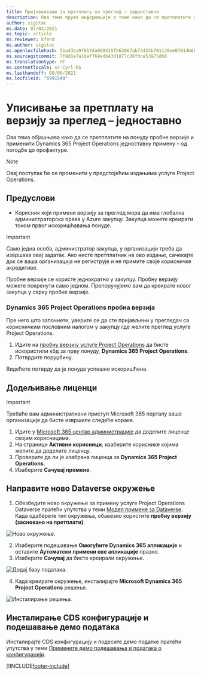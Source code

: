 ```yaml
---
title: Пријављивање за претплату на преглед – једноставно
description: Ова тема пружа информације о томе како да се претплатите и примените услугу Project Operations Lite – од погодбе до профактуре.
author: sigitac
ms.date: 07/02/2021
ms.topic: article
ms.reviewer: kfend
ms.author: sigitac
ms.openlocfilehash: 5ba43ba9f917da068415fb62067ab73433b701139ee07014b6bd8c02612008ce
ms.sourcegitcommit: 7f8d1e7a16af769adb43d1877c28fdce53975db8
ms.translationtype: HT
ms.contentlocale: sr-Cyrl-RS
ms.lasthandoff: 08/06/2021
ms.locfileid: "6991549"
---
```

# <a name="sign-up-for-a-preview-subscription---lite"></a>Уписивање за претплату на верзију за преглед – једноставно 

Ова тема објашњава како да се претплатите на понуду пробне верзије и применити Dynamics 365 Project Operations једноставну примену – од погодбе до профактуре.

> [!NOTE]
> Овај поступак ће се променити у предстојећим издањима услуге Project Operations.

## <a name="prerequisites"></a>Предуслови
- Корисник који примени верзију за преглед мора да има глобална администраторска права у Azure закупцу. Закупца можете креирати током првог искоришћавања понуде.

> [!IMPORTANT]
> Само једна особа, администратор закупца, у организацији треба да извршава овај задатак. Ако нисте претплатник на ово издање, сачекајте док се ваша организација не региструје и не примите своје корисничке акредитиве.
> 
> Пробне верзије се користе једнократно у закупцу. Пробну верзију можете покренути само једном. Препоручујемо вам да креирате новог закупца у сврху пробне верзије.

### <a name="dynamics-365-project-operations-trial"></a>Dynamics 365 Project Operations пробна верзија 

Пре него што започнете, уверите се да сте пријављени у прегледач са корисничким пословним налогом у закупцу где желите преглед услуге Project Operations.

1. Идите на [пробну верзију услуге Project Operations](https://aka.ms/try-po) да бисте искористили кôд за прву понуду, **Dynamics 365 Project Operations**.
2. Потврдите поруџбину.

  Видећете потврду да је понуда успешно искоришћена.

## <a name="assign-licenses"></a>Додељивање лиценци

> [!IMPORTANT]
> Требаће вам административни приступ Microsoft 365 порталу ваше организације да бисте извршили следеће кораке.


1. Идите у [Microsoft 365 центар администрације](https://portal.office.com/) да доделите лиценце својим корисницима.
2. На страници **Активни корисници**, изаберите кориснике којима желите да доделите лиценцу.
3. Проверите да ли је изабрана лиценца за **Dynamics 365 Project Operations**. 
4. Изаберите **Сачувај промене**.

## <a name="create-a-new-dataverse-environment"></a>Направите ново Dataverse окружење

1. Обезбедите ново окружење за примену услуге Project Operations Dataverse пратећи упутства у теми [Модел примене за Dataverse](lite-deployment.md). Када одаберете тип окружења, обавезно користите **пробну верзију (засновано на претплати)**.

  ![Ново окружење.](./media/19CreateEnvironment.png)

2. Изаберите подешавање **Омогућите Dynamics 365 апликације** и оставите **Аутоматски примени ове апликације** празно.  
3. Изаберите **Сачувај** да бисте креирали окружење.

  ![Додај базу података.](./media/20CreateEnvironment1.png)

4. Када креирате окружење, инсталирајте **Microsoft Dynamics 365 Project Operations** решење. 

![Инсталирање решења.](./media/21InstallSolution.png)

## <a name="install-a-cds-configuration-and-setup-demo-data"></a>Инсталирање CDS конфигурације и подешавање демо података

Инсталирајте CDS конфигурацију и подесите демо податке пратећи упутства у теми [Примените демо подешавања и података о конфигурацији](lite-apply-demo-setup-config-data.md).


[!INCLUDE[footer-include](../includes/footer-banner.md)]
